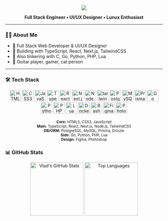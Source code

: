 <!-- Profile README for v3ceban -->

<div align="center">
  <img src="https://capsule-render.vercel.app/api?type=blur&height=220&color=b4befe&text=Hi,%20I'm%20Vlad%20Ceban&reversal=false&section=header&descAlignY=0&textBg=false&fontAlignY=57&fontColor=1e1e2e&fontSize=48"/>
</div>

<p align="center">
  <b>Full Stack Engineer • UI/UX Designer • Lunux Enthusiast</b>
</p>

---

### 🧑‍💻 About Me

- 🎨 Full Stack Web Developer & UI/UX Designer
- 🚀 Building with TypeScript, React, Next.js, TailwindCSS
- 🧩 Also tinkering with C, Go, Python, PHP, Lua
- 🎸 Guitar player, gamer, cat person

---


### 🛠️ Tech Stack

<div align="center">
  <!-- Core -->
  <img src="https://cdn.jsdelivr.net/gh/devicons/devicon/icons/html5/html5-plain.svg" height="36" alt="HTML5" title="HTML5"/>
  <img src="https://cdn.jsdelivr.net/gh/devicons/devicon/icons/css3/css3-plain.svg" height="36" alt="CSS3" title="CSS3"/>
  <img src="https://cdn.jsdelivr.net/gh/devicons/devicon/icons/javascript/javascript-original.svg" height="36" alt="JavaScript" title="JavaScript"/>
  
  <!-- Main stack -->
  <img src="https://cdn.jsdelivr.net/gh/devicons/devicon/icons/typescript/typescript-original.svg" height="36" alt="TypeScript" title="TypeScript"/>
  <img src="https://cdn.jsdelivr.net/gh/devicons/devicon/icons/react/react-original.svg" height="36" alt="React" title="React"/>
  <img src="https://cdn.jsdelivr.net/gh/devicons/devicon/icons/nextjs/nextjs-original.svg" height="36" alt="Next.js" title="Next.js"/>
  <img src="https://cdn.jsdelivr.net/gh/devicons/devicon/icons/nodejs/nodejs-original.svg" height="36" alt="Node.js" title="Node.js"/>
  <img src="https://cdn.jsdelivr.net/gh/devicons/devicon/icons/tailwindcss/tailwindcss-original.svg" height="36" alt="tailwindcss"/>

  <!-- Databases -->
  <img src="https://cdn.jsdelivr.net/gh/devicons/devicon/icons/postgresql/postgresql-original.svg" height="36" alt="PostgreSQL" title="PostgreSQL"/>
  <img src="https://cdn.jsdelivr.net/gh/devicons/devicon/icons/mysql/mysql-original.svg" height="36" alt="MySQL" title="MySQL"/>
  <img src="https://cdn.jsdelivr.net/gh/devicons/devicon/icons/prisma/prisma-original.svg" height="36" alt="Prisma" title="Prisma"/>

  <!-- Other languages -->
  <img src="https://cdn.jsdelivr.net/gh/devicons/devicon/icons/go/go-original-wordmark.svg" height="36" alt="Go" title="Go"/>
  <img src="https://cdn.jsdelivr.net/gh/devicons/devicon/icons/python/python-original.svg" height="36" alt="Python" title="Python"/>
  <img src="https://cdn.jsdelivr.net/gh/devicons/devicon/icons/php/php-original.svg" height="36" alt="PHP" title="PHP"/>
  <img src="https://cdn.jsdelivr.net/gh/devicons/devicon/icons/lua/lua-original.svg" height="36" alt="Lua" title="Lua"/>
  
  <!-- Tools -->
  <img src="https://cdn.jsdelivr.net/gh/devicons/devicon/icons/docker/docker-plain.svg" height="36" alt="Docker" title="Docker"/>
  <img src="https://cdn.jsdelivr.net/gh/devicons/devicon/icons/bash/bash-original.svg" height="36" alt="Bash" title="Bash"/>

  <!-- Design -->
  <img src="https://cdn.jsdelivr.net/gh/devicons/devicon/icons/figma/figma-original.svg" height="36" alt="Figma" title="Figma"/>
  <img src="https://cdn.jsdelivr.net/gh/devicons/devicon/icons/photoshop/photoshop-original.svg" height="36" alt="Photoshop" title="Photoshop"/>
</div>

<br/>

<div align="center">
  <sub>
    <strong>Core:</strong> HTML5, CSS3, JavaScript<br/>
    <strong>Main:</strong> TypeScript, React, Next.js, Node.js, TailwindCSS<br/>
    <strong>DB/ORM:</strong> PostgreSQL, MySQL, Prisma, Drizzle<br/>
    <strong>Side:</strong> Go, Python, PHP, Lua<br/>
    <strong>Design:</strong> Figma, Photoshop
  </sub>
</div>

### 📊 GitHub Stats

<div align="center">

  <img src="https://github-readme-stats.vercel.app/api?username=v3ceban&show_icons=true&theme=catppuccin&hide_border=true&hide_rank=true&custom_title=Vlad%27s%20GitHub%20Stats" height="170" alt="Vlad's GitHub Stats" />
  <img src="https://github-readme-stats.vercel.app/api/top-langs/?username=v3ceban&layout=compact&theme=catppuccin&hide_border=true" height="170" alt="Top Languages" />

</div>
